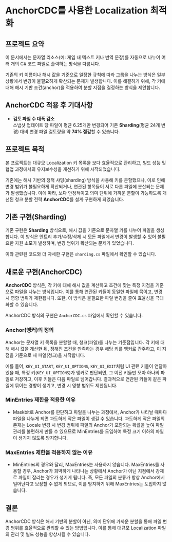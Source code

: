 # AnchorCDC를 사용한 Localization 최적화

## 프로젝트 요약

이 문서에서는 문자열 리소스(예: 게임 내 텍스트 키나 번역 문장)를 자동으로 나누어 여러 개의 C# 코드 파일로 출력하는 방식을 다룹니다.

기존의 키 이름이나 해시 값을 기준으로 일정한 규칙에 따라 그룹을 나누는 방식은 일부 상황에서 변경이 불필요하게 확산되는 문제가 발생합니다. 이를 해결하기 위해, 각 키에 대해 해시 기반 조건(anchor)을 적용하여 분할 지점을 결정하는 방식을 제안합니다.

## AnchorCDC 적용 후 기대사항

- **검토 파일 수 대폭 감소**  
  스냅샷 업데이트 당 파일이 평균 6.25개만 변경되어 기존 **Sharding**(평균 24개 변경) 대비 변경 파일 검토량을 약 **74% 절감**할 수 있습니다.

## 프로젝트 목적

본 프로젝트는 대규모 Localization 키 목록을 보다 효율적으로 관리하고, 빌드 성능 및 협업 과정에서의 유지보수성을 개선하기 위해 시작되었습니다.

기존에는 해시 기반의 정적 샤딩(sharding) 방식을 사용해 키를 분할했으나, 이로 인해 변경 범위가 불필요하게 확산되거나, 연관된 항목들이 서로 다른 파일에 분산되는 문제가 발생했습니다. 이에 따라, 보다 안정적이고 의미 단위에 가까운 분할이 가능하도록 개선된 청크 분할 전략 **AnchorCDC**를 설계·구현하게 되었습니다.

## 기존 구현(Sharding)

기존 구현은 **Sharding** 방식으로, 해시 값을 기준으로 문자열 키를 나누어 파일을 생성합니다. 이 방식은 엔트리 추가/수정/삭제 시 모든 파일에서 변경이 발생할 수 있어 불필요한 자원 소모가 발생하며, 변경 범위가 확산되는 문제가 있었습니다.  

이와 관련된 코드와 더 자세한 구현은 `sharding.cs` 파일에서 확인할 수 있습니다.

## 새로운 구현(AnchorCDC)

**AnchorCDC** 방식은, 각 키에 대해 해시 값을 계산하고 조건에 맞는 특정 지점을 기준으로 파일을 나누는 방식입니다. 이를 통해 연관된 키들이 동일한 파일에 묶이고, 변경 시 영향 범위가 제한됩니다. 또한, 이 방식은 불필요한 파일 변경을 줄여 효율성을 극대화할 수 있습니다.

AnchorCDC 방식의 구현은 `AnchorCDC.cs` 파일에서 확인할 수 있습니다.

### Anchor(앵커)의 정의

Anchor는 문자열 키 목록을 분할할 때, 청크(파일)를 나누는 기준점입니다. 각 키에 대해 해시 값을 계산한 뒤, 정해진 조건을 만족하는 경우 해당 키를 앵커로 간주하고, 이 지점을 기준으로 새 파일(청크)을 시작합니다.

예를 들어, `KEY_UI_START`, `KEY_UI_OPTIONS`, `KEY_UI_EXIT`처럼 UI 관련 키들이 연달아 있을 때, 특정 키(`KEY_UI_OPTIONS`)가 앵커로 판단되면, 그 이전 키들만 모아 하나의 파일로 저장하고, 이후 키들은 다음 파일로 넘어갑니다. 결과적으로 연관된 키들이 같은 파일에 묶이는 경향이 생기고, 변경 시 영향 범위도 제한됩니다.

### MinEntries 제한을 적용한 이유

- Maskbit로 Anchor를 판단하고 파일을 나누는 과정에서, Anchor가 나타날 때마다 파일을 나누게 되면 과도하게 작은 파일이 생길 수 있습니다. 과도하게 작은 파일의 존재는 Locale 변경 시 변경 범위에 파일의 Anchor가 포함되는 확률을 높여 파일 관리를 불편하게 만들 수 있으므로 MinEntries를 도입하여 특정 크기 이하의 파일이 생기지 않도록 방지합니다.

### MaxEntries 제한을 적용하지 않는 이유

- MinEntries의 경우와 달리, MaxEntries는 사용하지 않습니다. MaxEntries를 사용할 경우, Anchor가 희박하게 나타나는 상황에서 Anchor가 아닌 지점에서 강제로 파일이 잘리는 경우가 생기게 됩니다. 즉, 모든 파일의 분류가 항상 Anchor에서 일어난다고 보장할 수 없게 되므로, 이를 방지하기 위해 MaxEntries는 도입하지 않습니다.

## 결론

AnchorCDC 방식은 해시 기반의 분할이 아닌, 의미 단위에 가까운 분할을 통해 파일 변경 범위를 효율적으로 관리할 수 있는 방법입니다. 이를 통해 대규모 Localization 파일의 관리 및 빌드 성능을 향상시킬 수 있습니다.
